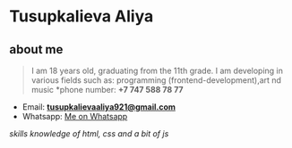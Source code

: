
# Tusupkalieva Aliya #

## about me  ##
>I am 18 years old, graduating from the 11th grade. I am developing in various fields such as: programming (frontend-development),art nd music
*phone number: **+7 747 588 78 77**
* Email: **<a href="gmailto:tusupkalievaaliya921@gmail.com">tusupkalievaaliya921@gmail.com</a>**
* Whatsapp: [Me on Whatsapp](wa.me/+77475887877)


*skills*
*knowledge of html, css and a bit of js*


